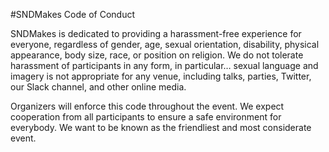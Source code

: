 #SNDMakes Code of Conduct

SNDMakes is dedicated to providing a harassment-free experience for everyone, regardless of gender, age, sexual orientation, disability, physical appearance, body size, race, or position on religion. We do not tolerate harassment of participants in any form, in particular… sexual language and imagery is not appropriate for any venue, including talks, parties, Twitter, our Slack channel, and other online media.

Organizers will enforce this code throughout the event. We expect cooperation from all participants to ensure a safe environment for everybody. We want to be known as the friendliest and most considerate event.
